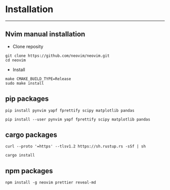 # Installation

---



## Nvim manual installation

- Clone reposity

```shell
git clone https://github.com/neovim/neovim.git
cd neovim
```

- Install

```shell
make CMAKE_BUILD_TYPE=Release
sudo make install  
```



## pip packages

```shell
pip install pynvim yapf fprettify scipy matplotlib pandas
```

```shell
pip install --user pynvim yapf fprettify scipy matplotlib pandas
```



## cargo packages

```shell
curl --proto '=https' --tlsv1.2 https://sh.rustup.rs -sSf | sh
```

```shell
cargo install
```





## npm packages

```shell
npm install -g neovim prettier reveal-md
```


